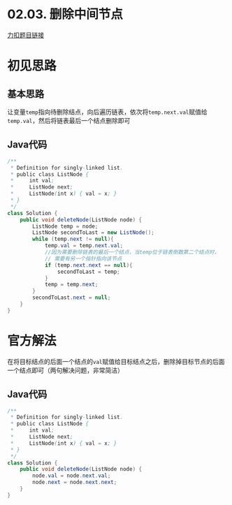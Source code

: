 # 02.03. 删除中间节点

[力扣题目链接](https://leetcode-cn.com/problems/delete-middle-node-lcci/)


# 初见思路

## 基本思路
让变量`temp`指向待删除结点，向后遍历链表，依次将`temp.next.val`赋值给`temp.val`，然后将链表最后一个结点删除即可

## Java代码
```java
/**
 * Definition for singly-linked list.
 * public class ListNode {
 *     int val;
 *     ListNode next;
 *     ListNode(int x) { val = x; }
 * }
 */
class Solution {
    public void deleteNode(ListNode node) {
        ListNode temp = node;
        ListNode secondToLast = new ListNode(); 
        while (temp.next != null){
            temp.val = temp.next.val;
            //因为需要删除链表的最后一个结点，当temp位于链表倒数第二个结点时，
            // 需要有另一个指针指向该节点
            if (temp.next.next == null){
                secondToLast = temp;
            }
            temp = temp.next;
        }
        secondToLast.next = null;
    }
}
```

# 官方解法

在将目标结点的后面一个结点的`val`赋值给目标结点之后，删除掉目标节点的后面一个结点即可（两句解决问题，非常简洁）

## Java代码
```java
/**
 * Definition for singly-linked list.
 * public class ListNode {
 *     int val;
 *     ListNode next;
 *     ListNode(int x) { val = x; }
 * }
 */
class Solution {
    public void deleteNode(ListNode node) {
        node.val = node.next.val;
        node.next = node.next.next;
    }
}
```

